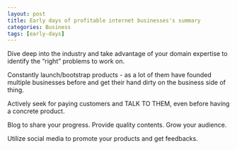 ```yaml
---
layout: post
title: Early days of profitable internet businesses's summary
categories: Business
tags: [early-days]
---
```


Dive deep into the industry and take advantage of your domain expertise to identify
the “right” problems to work on.

Constantly launch/bootstrap products - as a lot of them have founded multiple
businesses before and get their hand dirty on the business side of thing.

Actively seek for paying customers and TALK TO THEM, even before having a
concrete product.

Blog to share your progress. Provide quality contents. Grow your audience.

Utilize social media to promote your products and get feedbacks.
